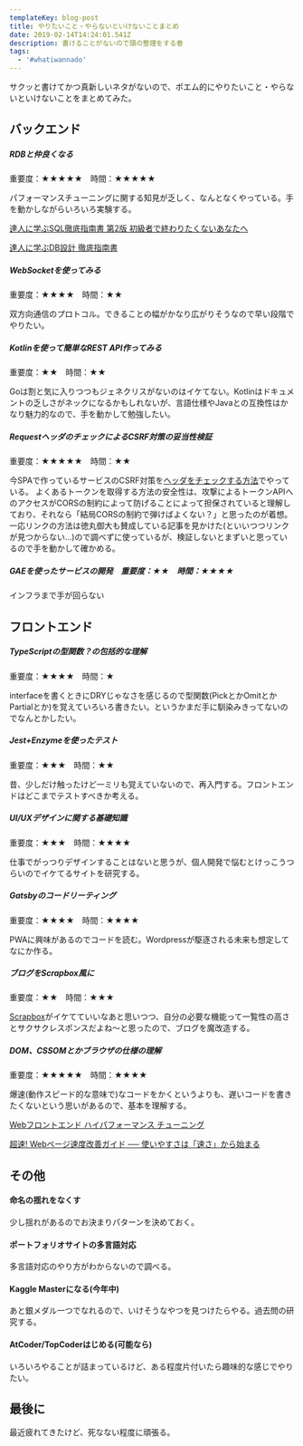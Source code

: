 ```yaml
---
templateKey: blog-post
title: やりたいこと・やらないといけないことまとめ
date: 2019-02-14T14:24:01.541Z
description: 書けることがないので頭の整理をする巻
tags:
  - '#whatiwannado'
---
```

サクッと書けてかつ真新しいネタがないので、ポエム的にやりたいこと・やらないといけないことをまとめてみた。


## バックエンド
##### RDBと仲良くなる
重要度：★★★★★　時間：★★★★★

パフォーマンスチューニングに関する知見が乏しく、なんとなくやっている。手を動かしながらいろいろ実験する。

[達人に学ぶSQL徹底指南書 第2版 初級者で終わりたくないあなたへ](https://www.amazon.co.jp/dp/B07GB4CNKP/ref=cm_sw_r_tw_dp_U_x_QPzzCb666B5NE)

[達人に学ぶDB設計 徹底指南書](https://www.amazon.co.jp/dp/B00EE1XPAI/ref=cm_sw_r_tw_dp_U_x_BQzzCbNG1ERE4 )

##### WebSocketを使ってみる
重要度：★★★★　時間：★★

双方向通信のプロトコル。できることの幅がかなり広がりそうなので早い段階でやりたい。

##### Kotlinを使って簡単なREST API作ってみる
重要度：★★　時間：★★

Goは割と気に入りつつもジェネクリスがないのはイケてない。Kotlinはドキュメントの乏しさがネックになるかもしれないが、言語仕様やJavaとの互換性はかなり魅力的なので、手を動かして勉強したい。

##### RequestヘッダのチェックによるCSRF対策の妥当性検証
重要度：★★★★★　時間：★★

今SPAで作っているサービスのCSRF対策を[ヘッダをチェックする方法](http://d.hatena.ne.jp/hasegawayosuke/20130302/p1)でやっている。
よくあるトークンを取得する方法の安全性は、攻撃によるトークンAPIへのアクセスがCORSの制約によって防げることによって担保されていると理解しており、それなら「結局CORSの制約で弾けばよくない？」と思ったのが着想。一応リンクの方法は徳丸御大も賛成している記事を見かけた(といいつつリンクが見つからない…)ので調べずに使っているが、検証しないとまずいと思っているので手を動かして確かめる。

##### GAEを使ったサービスの開発　重要度：★★　時間：★★★★
インフラまで手が回らない

## フロントエンド
##### TypeScriptの型関数？の包括的な理解
重要度：★★★★　時間：★

interfaceを書くときにDRYじゃなさを感じるので型関数(PickとかOmitとかPartialとか)を覚えていろいろ書きたい。というかまだ手に馴染みきってないのでなんとかしたい。

##### Jest+Enzymeを使ったテスト
重要度：★★★　時間：★★

昔、少しだけ触ったけど一ミリも覚えていないので、再入門する。フロントエンドはどこまでテストすべきか考える。

##### UI/UXデザインに関する基礎知識
重要度：★★★　時間：★★★★

仕事でがっつりデザインすることはないと思うが、個人開発で悩むとけっこうつらいのでイケてるサイトを研究する。

##### Gatsbyのコードリーティング
重要度：★★★★　時間：★★★★

PWAに興味があるのでコードを読む。Wordpressが駆逐される未来も想定してなにか作る。

##### ブログをScrapbox風に
重要度：★★　時間：★★★

[Scrapbox](https://scrapbox.io/)がイケてていいなあと思いつつ、自分の必要な機能って一覧性の高さとサクサクレスポンスだよね～と思ったので、ブログを魔改造する。

##### DOM、CSSOMとかブラウザの仕様の理解
重要度：★★★★★　時間：★★★★

爆速(動作スピード的な意味で)なコードをかくというよりも、遅いコードを書きたくないという思いがあるので、基本を理解する。

[Webフロントエンド ハイパフォーマンス チューニング](https://www.amazon.co.jp/dp/B0728K5JZV/ref=cm_sw_r_tw_dp_U_x_WMzzCbBMPKPMC)

[超速!  Webページ速度改善ガイド ── 使いやすさは「速さ」から始まる](https://www.amazon.co.jp/dp/477419400X/ref=cm_sw_r_tw_dp_U_x_SOzzCbS0QNHCK)


## その他
#### 命名の揺れをなくす
少し揺れがあるのでお決まりパターンを決めておく。

#### ポートフォリオサイトの多言語対応
多言語対応のやり方がわからないので調べる。

#### Kaggle Masterになる(今年中)
あと銀メダル一つでなれるので、いけそうなやつを見つけたらやる。過去問の研究する。

#### AtCoder/TopCoderはじめる(可能なら)
いろいろやることが詰まっているけど、ある程度片付いたら趣味的な感じでやりたい。

## 最後に
最近疲れてきたけど、死なない程度に頑張る。
